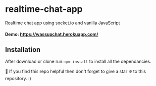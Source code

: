 # realtime-chat-app
Realtime chat app using socket.io and vanilla JavaScript

#### Demo: https://wassupchat.herokuapp.com/

## Installation 
After download or clone run `npm install` to install all the dependancies.

🙏 If you find this repo helpful then don't forget to give a star ❇️ to this repository. :)
